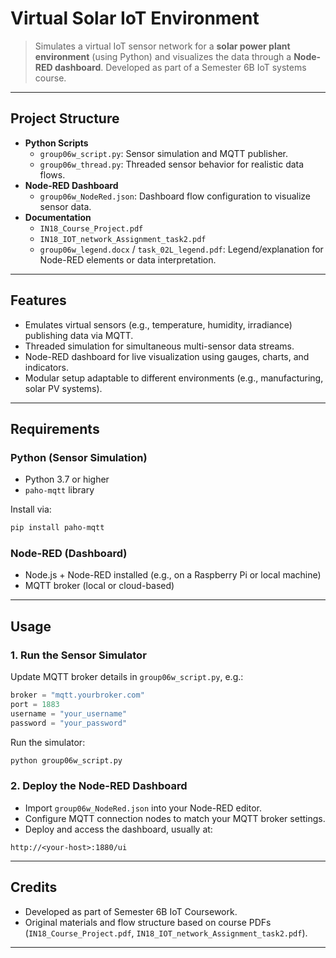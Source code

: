 # Virtual Solar IoT Environment

> Simulates a virtual IoT sensor network for a **solar power plant environment** (using Python) and visualizes the data through a **Node-RED dashboard**. Developed as part of a Semester 6B IoT systems course.

---

##  Project Structure

- **Python Scripts**
  - `group06w_script.py`: Sensor simulation and MQTT publisher.
  - `group06w_thread.py`: Threaded sensor behavior for realistic data flows.
- **Node-RED Dashboard**
  - `group06w_NodeRed.json`: Dashboard flow configuration to visualize sensor data.
- **Documentation**
  - `IN18_Course_Project.pdf`
  - `IN18_IOT_network_Assignment_task2.pdf`
  - `group06w_legend.docx` / `task_02L_legend.pdf`: Legend/explanation for Node-RED elements or data interpretation.

---

##  Features

- Emulates virtual sensors (e.g., temperature, humidity, irradiance) publishing data via MQTT.
- Threaded simulation for simultaneous multi-sensor data streams.
- Node-RED dashboard for live visualization using gauges, charts, and indicators.
- Modular setup adaptable to different environments (e.g., manufacturing, solar PV systems).

---

##  Requirements

### Python (Sensor Simulation)
- Python 3.7 or higher
- `paho-mqtt` library

Install via:
```bash
pip install paho-mqtt
```

### Node-RED (Dashboard)

- Node.js + Node-RED installed (e.g., on a Raspberry Pi or local machine)
- MQTT broker (local or cloud-based)

---

## Usage
### 1. Run the Sensor Simulator

Update MQTT broker details in `group06w_script.py`, e.g.:

```python
broker = "mqtt.yourbroker.com"
port = 1883
username = "your_username"
password = "your_password"
```

Run the simulator:

```bash
python group06w_script.py
```

### 2. Deploy the Node-RED Dashboard

- Import `group06w_NodeRed.json` into your Node-RED editor.
- Configure MQTT connection nodes to match your MQTT broker settings.
- Deploy and access the dashboard, usually at:

```arduino
http://<your-host>:1880/ui
```

---

## Credits
- Developed as part of Semester 6B IoT Coursework.
- Original materials and flow structure based on course PDFs (`IN18_Course_Project.pdf`, `IN18_IOT_network_Assignment_task2.pdf`).

---
  

